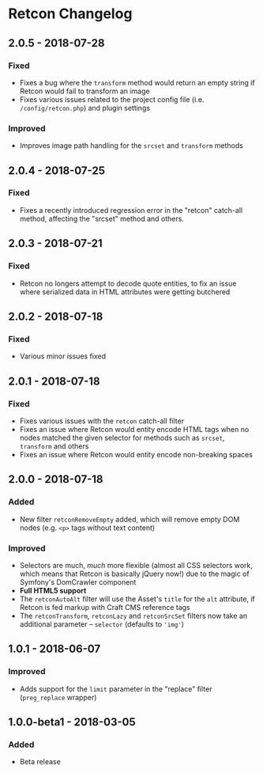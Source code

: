 # Retcon Changelog

## 2.0.5 - 2018-07-28
### Fixed
- Fixes a bug where the `transform` method would return an empty string if Retcon would fail to transform an image
- Fixes various issues related to the project config file (i.e. `/config/retcon.php`) and plugin settings

### Improved
- Improves image path handling for the `srcset` and `transform` methods

## 2.0.4 - 2018-07-25
### Fixed
- Fixes a recently introduced regression error in the "retcon" catch-all method, affecting the "srcset" method and others.

## 2.0.3 - 2018-07-21
### Fixed
- Retcon no longers attempt to decode quote entities, to fix an issue where serialized data in HTML attributes were getting butchered

## 2.0.2 - 2018-07-18
### Fixed
- Various minor issues fixed

## 2.0.1 - 2018-07-18
### Fixed
- Fixes various issues with the `retcon` catch-all filter
- Fixes an issue where Retcon would entity encode HTML tags when no nodes matched the given selector for methods such as `srcset`, `transform` and others
- Fixes an issue where Retcon would entity encode non-breaking spaces

## 2.0.0 - 2018-07-18
### Added
- New filter `retconRemoveEmpty` added, which will remove empty DOM nodes (e.g. `<p>` tags without text content)

### Improved
- Selectors are much, _much_ more flexible (almost all CSS selectors work, which means that Retcon is basically jQuery now!) due to the magic of Symfony's DomCrawler component
- **Full HTML5 support**
- The `retconAutoAlt` filter will use the Asset's `title` for the `alt` attribute, if Retcon is fed markup with Craft CMS reference tags
- The `retconTransform`, `retconLazy` and `retconSrcSet` filters now take an additional parameter – `selector` (defaults to `'img'`)

## 1.0.1 - 2018-06-07
### Improved
- Adds support for the `limit` parameter in the "replace" filter (`preg_replace` wrapper)

## 1.0.0-beta1 - 2018-03-05
### Added
- Beta release
